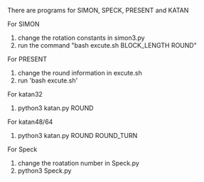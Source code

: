 
There are programs for SIMON, SPECK, PRESENT and KATAN

For SIMON
1. change the rotation constants in simon3.py 
2. run the command "bash excute.sh BLOCK_LENGTH ROUND" 

For PRESENT
1. change the round information in excute.sh 
2. run 'bash excute.sh'

For katan32
1. python3 katan.py ROUND

For katan48/64
1. python3 katan.py ROUND ROUND_TURN

For Speck
1. change the roatation number in Speck.py
2. python3 Speck.py 
